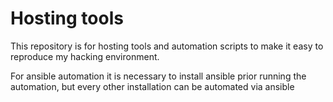 # Hosting tools
This repository is for hosting tools and automation scripts to make it easy to reproduce my hacking environment.

For ansible automation it is necessary to install ansible prior running the automation, but every other installation can be automated via ansible

